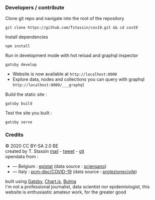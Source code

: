 ### Developers / contribute

Clone git repo and navigate into the root of the repository

	git clone https://github.com/Tstassin/cov19.git && cd cov19

Install dependencies

    npm install

Run in development mode with hot reload and graphql inspector

	gatsby develop

 - Website is now available at `http://localhost:8000`
 - Explore data, nodes and collections you can query with graphql `http://localhost:8000/___graphql`

Build the static site :

	gatsby build

Test the site you built :

	gatsby serve

### Credits
© 2020 CC BY-SA 2.0 BE  
created by T. Stassin [mail](mailto:tstassin@gmail.com) - [tweet](https://twitter.com/TStassin) - [git](https://github.com/Tstassin/cov19)  
opendata from :  
*   — Belgium : [epistat](https://epistat.wiv-isp.be/covid/) (data source : [sciensano](https://epidemio.wiv-isp.be/ID/Pages/2019-nCoV_epidemiological_situation.aspx))
*   — Italy : [pcm-dpc/COVID-19](https://github.com/pcm-dpc/COVID-19) (data source : [protezionecivile](http://www.protezionecivile.it/attivita-rischi/rischio-sanitario/emergenze/coronavirus))

built using [Gatsby](https://www.gatsbyjs.org), [Chart.js](https://www.chartjs.org), [Bulma](https://bulma.io)  
I'm not a professional journalist, data scientist nor epidemiologist, this website is enthusiastic amateur work, for the greater good
